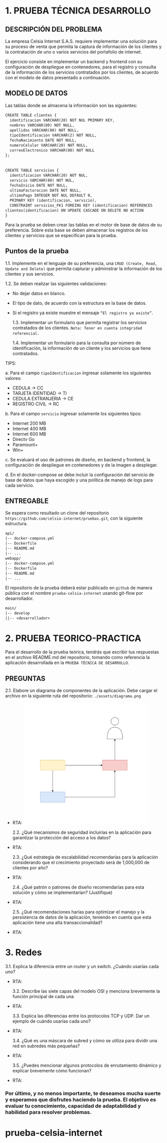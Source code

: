 # 1. PRUEBA TÉCNICA DESARROLLO

## DESCRIPCIÓN DEL PROBLEMA

La empresa Celsia Internet S.A.S. requiere implementar una solución para su proceso de venta que permita la captura de información de los clientes y la contratación de uno o varios servicios del portafolio de internet.

El ejercicio consiste en implementar un backend y frontend con su configuración de despliegue en contenedores, para el registro y consulta de la información de los servicios contratados por los clientes, de acuerdo con el modelo de datos presentado a continuación.

## MODELO DE DATOS

Las tablas donde se almacena la información son las siguientes:

```console
CREATE TABLE clientes {
  identificacion VARCHAR(20) NOT NUL PRIMARY KEY,
  nombres VARCHAR(80) NOT NULL,
  apellidos VARCHAR(80) NOT NULL,
  tipoIdentificacion VARCHAR(2) NOT NULL,
  fechaNacimiento DATE NOT NULL,
  numeroCelular VARCHAR(20) NOT NULL,
  correoElectronico VARCHAR(80) NOT NULL
};


CREATE TABLE servicios {
  identificacion VARCHAR(20) NOT NUL,
  servicio VARCHAR(80) NOT NUL,
  fechaInicio DATE NOT NULL,
  ultimaFacturacion DATE NOT NULL,
  ultimoPago INTEGER NOT NUL DEFAULT 0,
  PRIMARY KEY (identificacion, servicio),
  CONSTRAINT servicios_FK1 FOREING KEY (identificacion) REFERENCES clientes(identificacion) ON UPDATE CASCADE ON DELETE NO ACTION
}
```

Para la prueba se deben crear las tablas en el motor de base de datos de su preferencia. Sobre esta base se deben almacenar los registros de los clientes y servicios que se especifican para la prueba.

## Puntos de la prueba

1.1. Implemente en el lenguaje de su preferencia, una `CRUD (Create, Read, Update and Delete)` que permita capturar y administrar la información de los clientes y sus servicios.

1.2. Se deben realizar las siguientes validaciones:

- No dejar datos en blanco.
- El tipo de dato, de acuerdo con la estructura en la base de datos.
- Si el registro ya existe muestre el mensaje `“El registro ya existe”`.

  1.3. Implementar un formulario que permita registrar los servicios contratados de los clientes. `Nota: Tener en cuenta integridad referencial.`

  1.4. Implementar un formulario para la consulta por número de identificación, la información de un cliente y los servicios que tiene contratados.

TIPS:

a. Para el campo `tipoIdentificacion` ingresar solamente los siguientes valores:

- CEDULA → CC
- TARJETA IDENTIDAD → TI
- CEDULA EXTRANJERIA → CE
- REGISTRO CIVIL → RC

b. Para el campo `servicio` ingresar solamente los siguientes tipos:

- Internet 200 MB
- Internet 400 MB
- Internet 600 MB
- Directv Go
- Paramount+
- Win+

c. Se evaluará el uso de patrones de diseño, en backend y frontend, la configuración de despliegue en contenedores y de la imagen a desplegar.

d. En el docker-compose se debe incluir la configuración del servicio de base de datos que haya escogido y una política de manejo de logs para cada servicio.

## ENTREGABLE

Se espera como resultado un clone del repositorio `https://github.com/celsia-internet/pruebas.git`, con la siguiente estructura.

```
api/
|-- docker-compose.yml
|-- Dockerfile
|-- README.md
|-- ...
webapp/
|-- docker-compose.yml
|-- Dockerfile
|-- README.md
|-- ...
```

El repositorio de la prueba deberá estar publicado en `github` de manera pública con el nombre `prueba-celsia-internet` usando git-flow por desarrollador.

```
main/
|-- develop
||-- <desarrollador>
```

# 2. PRUEBA TEORICO-PRACTICA

Para el desarrollo de la prueba teórica, tendrás que escribir tus respuestas en el archivo README.md del repositorio, tomando como referencia la aplicación desarrollada en la `PRUEBA TÉCNICA DE DESARROLLO`.

## PREGUNTAS

2.1. Elabore un diagrama de componentes de la aplicación. Debe cargar el archivo en la siguiente ruta del repositorio: `./assets/diagrama.png`

- RTA: <img src="./assets/diagrama.png" alt="Diagrama" width="400">

  2.2. ¿Qué mecanismos de seguridad incluirías en la aplicación para garantizar la protección del acceso a los datos?

- RTA:

  2.3. ¿Qué estrategia de escalabilidad recomendarías para la aplicación considerando que el crecimiento proyectado será de 1,000,000 de clientes por año?

- RTA:

  2.4. ¿Qué patrón o patrones de diseño recomendarías para esta solución y cómo se implementarían? (Justifique)

- RTA:

  2.5. ¿Qué recomendaciones harías para optimizar el manejo y la persistencia de datos de la aplicación, teniendo en cuenta que esta aplicación tiene una alta transaccionalidad?

- RTA:

# 3. Redes

3.1. Explica la diferencia entre un router y un switch. ¿Cuándo usarías cada uno?

- RTA:

  3.2. Describe las siete capas del modelo OSI y menciona brevemente la función principal de cada una

- RTA:

  3.3. Explica las diferencias entre los protocolos TCP y UDP. Dar un ejemplo de cuándo usarías cada uno?

- RTA:

  3.4. ¿Qué es una máscara de subred y cómo se utiliza para dividir una red en subredes más pequeñas?

- RTA:

  3.5. ¿Puedes mencionar algunos protocolos de enrutamiento dinámico y explicar brevemente cómo funcionan?

- RTA:

### Por último, y no menos importante, te deseamos mucha suerte y esperamos que disfrutes haciendo la prueba. El objetivo es evaluar tu conocimiento, capacidad de adaptabilidad y habilidad para resolver problemas.
# prueba-celsia-internet
